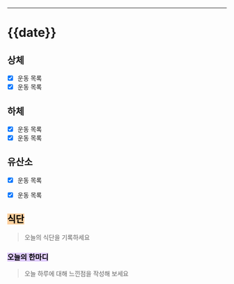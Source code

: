 ---  
# {{date}}

##  상체 

- [x] 운동 목록
- [x] 운동 목록

## 하체 

- [x] 운동 목록
- [x] 운동 목록

## 유산소

- [x] 운동 목록
- [x] 운동 목록


## <mark style="background: #FFB86CA6;">식단</mark>

> 오늘의 식단을 기록하세요

### <mark style="background: #D2B3FFA6;">오늘의 한마디</mark>

>오늘 하루에 대해 느낀점을 작성해 보세요